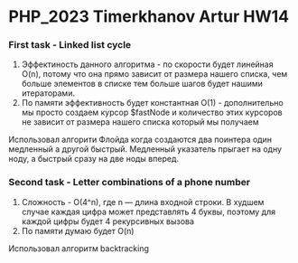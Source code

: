 # PHP_2023 Timerkhanov Artur HW14

### First task - Linked list cycle
1) Эффектиность данного алгоритма - по скорости будет линейная O(n), потому что она прямо зависит от размера нашего списка, чем 
больше элементов в списке тем больше шагов будет нашими итераторами. 
2) По памяти эффективность будет константная O(1) - дополнительно мы просто создаем курсор $fastNode
и количество этих курсоров не зависит от размера нашего списка который мы получаем

Использовал алгорити Флойда когда создаются два поинтера один медленный а другой быстрый. Медленный указатель прыгает на одну ноду, 
а быстрый сразу на две ноды вперед.

### Second task - Letter combinations of a phone number
1) Сложность - O(4^n), где n — длина входной строки. В худшем случае каждая цифра может представлять 4 буквы, поэтому
для каждой цифры будет 4 рекурсивных вызова 
2) По памяти думаю будет O(n) 

Использовал алгоритм backtracking